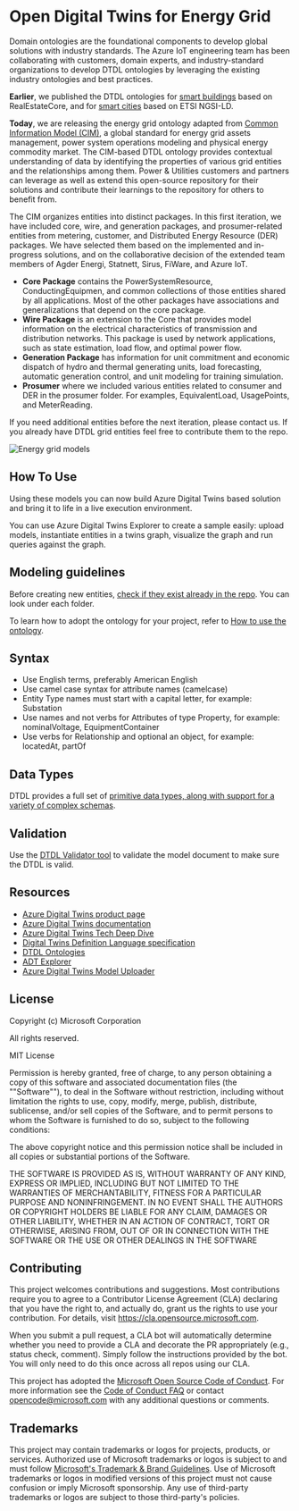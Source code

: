 
# Open Digital Twins for Energy Grid 

Domain ontologies are the foundational components to develop global solutions with industry standards. The Azure IoT engineering team has been collaborating with customers, domain experts, and industry-standard organizations to develop DTDL ontologies by leveraging the existing industry ontologies and best practices. 

**Earlier**, we published the DTDL ontologies for [smart buildings](https://github.com/Azure/opendigitaltwins-building) based on RealEstateCore, and for [smart cities](https://github.com/Azure/opendigitaltwins-smartcities) based on ETSI NGSI-LD. 

**Today**, we are releasing the energy grid ontology adapted from [Common Information Model (CIM)](https://cimug.ucaiug.org/Pages/About.aspx), a global standard for energy grid assets management, power system operations modeling and physical energy commodity market. The CIM-based DTDL ontology provides contextual understanding of data by identifying the properties of various grid entities and the relationships among them. Power & Utilities customers and partners can leverage as well as extend this open-source repository for their solutions and contribute their learnings to the repository for others to benefit from. 

The CIM organizes entities into distinct packages. In this first iteration, we have included core, wire, and generation packages, and prosumer-related entities from metering, customer, and Distributed Energy Resource (DER) packages. We have selected them based on the implemented and in-progress solutions, and on the collaborative decision of the extended team members of Agder Energi, Statnett, Sirus, FiWare, and Azure IoT. 
- **Core Package** contains the PowerSystemResource, ConductingEquipmen, and common collections of those entities shared by all applications. Most of the other packages have associations and generalizations that depend on the core package. 
- **Wire Package** is an extension to the Core that provides model information on the electrical characteristics of transmission and distribution networks. This package is used by network applications, such as state estimation, load flow, and optimal power flow. 
- **Generation Package** has information for unit commitment and economic dispatch of hydro and thermal generating units, load forecasting, automatic generation control, and unit modeling for training simulation. 
- **Prosumer** where we included various entities related to consumer and DER in the prosumer folder. For examples, EquivalentLoad, UsagePoints, and MeterReading.

If you need additional entities before the next iteration, please contact us. If you already have DTDL grid entities feel free to contribute them to the repo.   

![Energy grid models](EnergyGridOntologyModel.png)


## How To Use

Using these models you can now build Azure Digital Twins based solution and bring it to life in a live execution environment.

You can use Azure Digital Twins Explorer to create a sample easily: upload models, instantiate entities in a twins graph, visualize the graph and run queries against the graph. 


## Modeling guidelines

Before creating new entities, [check if they exist already in the repo](https://github.com/Azure/opendigitaltwins-energygrid). You can look under each folder.

To learn how to adopt the ontology for your project, refer to [How to use the ontology](https://github.com/Azure/opendigitaltwins-smartcities#how-to-use).

## Syntax

- Use English terms, preferably American English
- Use camel case syntax for attribute names (camelcase)
- Entity Type names must start with a capital letter, for example: Substation
- Use names and not verbs for Attributes of type Property, for example: nominalVoltage, EquipmentContainer
- Use verbs for Relationship and optional an object, for example: locatedAt, partOf

## Data Types
DTDL provides a full set of [primitive data types, along with support for a variety of complex schemas](https://github.com/Azure/opendigitaltwins-dtdl/blob/master/DTDL/v2/dtdlv2.md#schemas).

## Validation
Use the [DTDL Validator tool](https://docs.microsoft.com/en-us/samples/azure-samples/dtdl-validator/dtdl-validator/) to validate the model document to make sure the DTDL is valid.

## Resources
- [Azure Digital Twins product page](https://azure.microsoft.com/services/digital-twins/)
- [Azure Digital Twins documentation](https://docs.microsoft.com/en-us/azure/digital-twins/)
- [Azure Digital Twins Tech Deep Dive](https://www.youtube.com/watch?v=5Ku55g1GQG8&feature=youtu.be)
- [Digital Twins Definition Language specification](https://github.com/Azure/opendigitaltwins-dtdl)
- [DTDL Ontologies](https://docs.microsoft.com/en-us/azure/digital-twins/concepts-ontologies)
- [ADT Explorer](https://github.com/Azure-Samples/digital-twins-explorer)
- [Azure Digital Twins Model Uploader](https://github.com/Azure/opendigitaltwins-tools/tree/master/ADTTools#uploadmodels)

## License
Copyright (c) Microsoft Corporation

All rights reserved.

MIT License

Permission is hereby granted, free of charge, to any person obtaining a copy of this software and associated documentation files (the ""Software""), to deal in the Software without restriction, including without limitation the rights to use, copy, modify, merge, publish, distribute, sublicense, and/or sell copies of the Software, and to permit persons to whom the Software is furnished to do so, subject to the following conditions:

The above copyright notice and this permission notice shall be included in all copies or substantial portions of the Software.

THE SOFTWARE IS PROVIDED AS IS, WITHOUT WARRANTY OF ANY KIND, EXPRESS OR IMPLIED, INCLUDING BUT NOT LIMITED TO THE WARRANTIES OF MERCHANTABILITY, FITNESS FOR A PARTICULAR PURPOSE AND NONINFRINGEMENT. IN NO EVENT SHALL THE AUTHORS OR COPYRIGHT HOLDERS BE LIABLE FOR ANY CLAIM, DAMAGES OR OTHER LIABILITY, WHETHER IN AN ACTION OF CONTRACT, TORT OR OTHERWISE, ARISING FROM, OUT OF OR IN CONNECTION WITH THE SOFTWARE OR THE USE OR OTHER DEALINGS IN THE SOFTWARE


## Contributing

This project welcomes contributions and suggestions.  Most contributions require you to agree to a
Contributor License Agreement (CLA) declaring that you have the right to, and actually do, grant us
the rights to use your contribution. For details, visit https://cla.opensource.microsoft.com.

When you submit a pull request, a CLA bot will automatically determine whether you need to provide
a CLA and decorate the PR appropriately (e.g., status check, comment). Simply follow the instructions
provided by the bot. You will only need to do this once across all repos using our CLA.

This project has adopted the [Microsoft Open Source Code of Conduct](https://opensource.microsoft.com/codeofconduct/).
For more information see the [Code of Conduct FAQ](https://opensource.microsoft.com/codeofconduct/faq/) or
contact [opencode@microsoft.com](mailto:opencode@microsoft.com) with any additional questions or comments.

## Trademarks

This project may contain trademarks or logos for projects, products, or services. Authorized use of Microsoft trademarks or logos is subject to and must follow 
[Microsoft's Trademark & Brand Guidelines](https://www.microsoft.com/en-us/legal/intellectualproperty/trademarks/usage/general).
Use of Microsoft trademarks or logos in modified versions of this project must not cause confusion or imply Microsoft sponsorship.
Any use of third-party trademarks or logos are subject to those third-party's policies.
